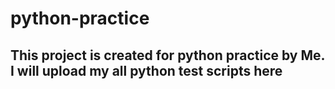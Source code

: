 # python-practice
## This project is created for python practice by Me. I will upload my all python test scripts here
